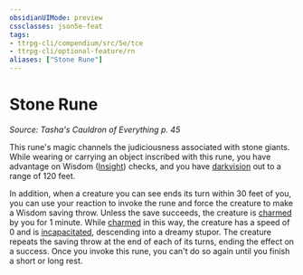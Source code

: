 ```yaml
---
obsidianUIMode: preview
cssclasses: json5e-feat
tags:
- ttrpg-cli/compendium/src/5e/tce
- ttrpg-cli/optional-feature/rn
aliases: ["Stone Rune"]
---
```

# Stone Rune
*Source: Tasha's Cauldron of Everything p. 45*  

This rune's magic channels the judiciousness associated with stone giants. While wearing or carrying an object inscribed with this rune, you have advantage on Wisdom ([Insight](3-Mechanics/CLI/rules/skills.md#Insight)) checks, and you have [darkvision](3-Mechanics/CLI/rules/senses.md#Darkvision) out to a range of 120 feet.

In addition, when a creature you can see ends its turn within 30 feet of you, you can use your reaction to invoke the rune and force the creature to make a Wisdom saving throw. Unless the save succeeds, the creature is [charmed](3-Mechanics/CLI/rules/conditions.md#Charmed) by you for 1 minute. While [charmed](3-Mechanics/CLI/rules/conditions.md#Charmed) in this way, the creature has a speed of 0 and is [incapacitated](3-Mechanics/CLI/rules/conditions.md#Incapacitated), descending into a dreamy stupor. The creature repeats the saving throw at the end of each of its turns, ending the effect on a success. Once you invoke this rune, you can't do so again until you finish a short or long rest.